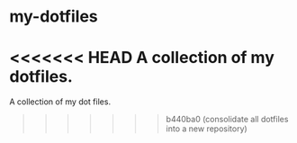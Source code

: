 # my-dotfiles
<<<<<<< HEAD
A collection of my dotfiles.
=======
A collection of my dot files.
>>>>>>> b440ba0 (consolidate all dotfiles into a new repository)
